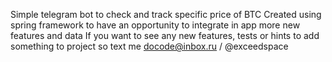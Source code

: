 Simple telegram bot to check and track specific price of BTC
Created using spring framework to have an opportunity to integrate in app more new features and data
If you want to see any new features, tests or hints to add something to project so text me docode@inbox.ru / @exceedspace
